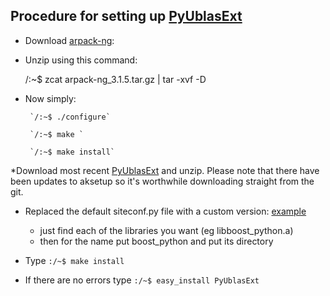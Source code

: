## Procedure for setting up [PyUblasExt](http://git.tiker.net/pyublasext.git/snapshot/a10af3278f2ebdf7d396644dafd681ab73000183.tar.gz)

* Download [arpack-ng](http://forge.scilab.org/index.php/p/arpack-ng/downloads/):

* Unzip using this command:

	/:~$ zcat arpack-ng_3.1.5.tar.gz | tar -xvf -D

* Now simply:
       
       `/:~$ ./configure`

       `/:~$ make `
       
       `/:~$ make install`

*Download most recent [PyUblasExt](http://git.tiker.net/pyublasext.git/snapshot/a10af3278f2ebdf7d396644dafd681ab73000183.tar.gz) and unzip. Please note that there have been updates to aksetup so it's worthwhile downloading straight from the git.

* Replaced the default siteconf.py file with a custom version: [example](https://github.com/strangeup/Quantum-Chaology/blob/master/Inducer-Bindings-Tests/siteconf.py)
	* just find each of the libraries you want (eg libboost_python.a)
	* then for the name put boost_python and put its directory

* Type `:/~$ make install`
* If there are no errors type `:/~$ easy_install PyUblasExt`  
